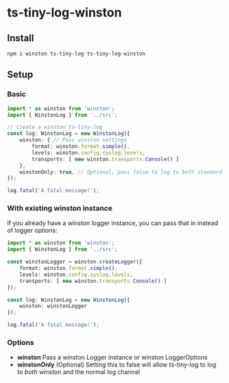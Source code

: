 # ts-tiny-log-winston

## Install

`npm i winston ts-tiny-log ts-tiny-log-winston`

## Setup

### Basic

```typescript
import * as winston from 'winston';
import { WinstonLog } from '../src';

// Create a winston ts-tiny-log
const log: WinstonLog = new WinstonLog({
	winston: { // Pass winston settings
		format: winston.format.simple(),
		levels: winston.config.syslog.levels,
		transports: [ new winston.transports.Console() ]
	},
	winstonOnly: true, // Optional, pass false to log to both standard and winston
});

log.fatal('A fatal message!');
```

### With existing winston instance

If you already have a winston logger instance, you can pass that in instead of logger options:

```typescript
import * as winston from 'winston';
import { WinstonLog } from '../src';

const winstonLogger = winston.createLogger({
	format: winston.format.simple(),
	levels: winston.config.syslog.levels,
	transports: [ new winston.transports.Console() ]
});

const log: WinstonLog = new WinstonLog({
	winston: winstonLogger
});

log.fatal('A fatal message!');

```

### Options

- **winston** Pass a winston Logger instance or winston LoggerOptions
- **winstonOnly** (Optional) Setting this to false will allow ts-tiny-log to log to *both* winston and the normal log channel
